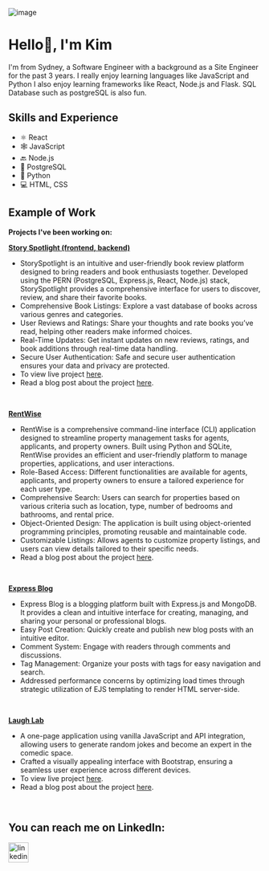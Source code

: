 ![image](https://github.com/KimSengThai/KimSengThai/assets/148199726/33172ae1-1bc8-49f9-b8df-a7857bc8a560)


# Hello👋, I'm Kim
I'm from Sydney, a Software Engineer with a background as a Site Engineer for the past 3 years. I really enjoy learning languages like JavaScript and Python I also enjoy learning frameworks like React, Node.js and Flask. SQL Database such as postgreSQL is also fun.

## Skills and Experience
* ⚛ React
* 🕸 JavaScript
* 🔙 Node.js
* 📅 PostgreSQL
* 🐍 Python
* 💻 HTML, CSS

## Example of Work

**Projects I've been working on:**

**[Story Spotlight (frontend, ](https://github.com/KimSengThai/StorySpotlight-Frontend) [backend)](https://github.com/KimSengThai/StorySpotlight-Backend)**
- StorySpotlight is an intuitive and user-friendly book review platform designed to bring readers and book enthusiasts together. Developed using the PERN (PostgreSQL, Express.js, React, Node.js) stack, StorySpotlight provides a comprehensive interface for users to discover, review, and share their favorite books.
- Comprehensive Book Listings: Explore a vast database of books across various genres and categories.
- User Reviews and Ratings: Share your thoughts and rate books you’ve read, helping other readers make informed choices.
- Real-Time Updates: Get instant updates on new reviews, ratings, and book additions through real-time data handling.
- Secure User Authentication: Safe and secure user authentication ensures your data and privacy are protected.
- To view live project [here](https://storyspotlight-frontend.onrender.com/).
- Read a blog post about the project [here](https://medium.com/@tksthebest3/storyspotlight-my-full-stack-project-a41504bbd929).
<br>

**[RentWise](https://github.com/KimSengThai/RentWise)**
- RentWise is a comprehensive command-line interface (CLI) application designed to streamline property management tasks for agents, applicants, and property owners. Built using Python and SQLite, RentWise provides an efficient and user-friendly platform to manage properties, applications, and user interactions.
- Role-Based Access: Different functionalities are available for agents, applicants, and property owners to ensure a tailored experience for each user type.
- Comprehensive Search: Users can search for properties based on various criteria such as location, type, number of bedrooms and bathrooms, and rental price.
- Object-Oriented Design: The application is built using object-oriented programming principles, promoting reusable and maintainable code.
- Customizable Listings: Allows agents to customize property listings, and users can view details tailored to their specific needs.
- Read a blog post about the project [here](https://medium.com/@tksthebest3/learning-python-cli-development-rentwise-25174e29786c).
<br>

**[Express Blog](https://github.com/KimSengThai/Express-Blog)**
- Express Blog is a blogging platform built with Express.js and MongoDB. It provides a clean and intuitive interface for creating, managing, and sharing your personal or professional blogs.
- Easy Post Creation: Quickly create and publish new blog posts with an intuitive editor.
- Comment System: Engage with readers through comments and discussions.
- Tag Management: Organize your posts with tags for easy navigation and search.
- Addressed performance concerns by optimizing load times through strategic utilization of EJS templating to render HTML server-side.
<br>

**[Laugh Lab](https://github.com/KimSengThai/Laugh-Lab)**
- A one-page application using vanilla JavaScript and API integration, allowing users to generate random jokes and become an expert in the comedic space.
- Crafted a visually appealing interface with Bootstrap, ensuring a seamless user experience across different devices.
- To view live project [here](https://jokefrontendapi.netlify.app/).
- Read a blog post about the project [here](https://medium.com/p/49d838725816).
<br>



## You can reach me on LinkedIn:
[<img src='https://cdn.jsdelivr.net/npm/simple-icons@3.0.1/icons/linkedin.svg' alt='linkedin' height='40'>](https://www.linkedin.com/in/kimseng-thai/)  
